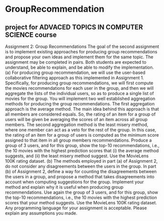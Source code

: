 # GroupRecommendation
## project for ADVACED TOPICS IN COMPUTER SCIENCE course
 Assignment 2: Group Recommendations
The goal of the second assignment is to implement existing approaches for producing group recommendations and propose your own ideas and implement them for the same topic.
The assignment may be completed in pairs. Both students are expected to understand, be able to explain, and be able to modify the implementation.
(a) For producing group recommendation, we will use the user-based collaborative filtering approach as this implemented in Assignment 1. Specifically, for producing group recommendations, we will first compute the movies recommendations for each user in the group, and then we will aggregate the lists of the individual users, so as to produce a single list of movies for the group.
You will implement two well established aggregation methods for producing the group recommendations.
The first aggregation approach is the average method. The main idea behind this approach is that all members are considered equals. So, the rating of an item for a group of users will be given be averaging the scores of an item across all group members.
The second aggregation method is the least misery method, where one member can act as a veto for the rest of the group. In this case, the rating of an item for a group of users is computed as the minimum score assigned to that item in all group members recommendations.
Produce a group of 3 users, and for this group, show the top-10 recommendations, i.e., the 10 movies with the highest prediction scores that (i) the average method suggests, and (ii) the least misery method suggest. Use the MovieLens 100K rating dataset.
(b) The methods employed in part (a) of Assignment 2, do not consider any disagreements between the users in the group.
In part (b) of Assignment 2, define a way for counting the disagreements between the users in a group, and propose a method that takes disagreements into account when computing suggestions for the group.
Implement your method and explain why it is useful when producing group recommendations.
Use again the group of 3 users, and for this group, show the top-10 recommendations, i.e., the 10 movies with the highest prediction scores that your method suggests. Use the MovieLens 100K rating dataset.
Any programming language for your assignment is acceptable. Please explain any assumptions you made.
 
